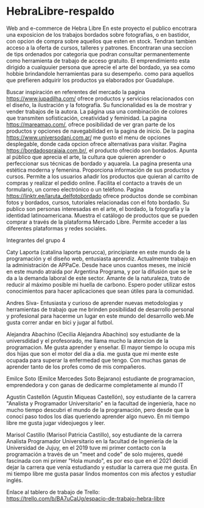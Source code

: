 # HebraLibre-respaldo
Web and e-commerce de Hebra Libre
En este proyecto el publico encotrara una exposicion de los trabajos bordados sobre fotografias, o en bastidor, con opcion de compra sobre aquellos que esten en stock. Tendran tambien acceso a la oferta de cursos, talleres y patrones. Encontraran una seccion de tips ordenados por categoria que podran consultar permanentemente como herramienta de trabajo de acceso gratuito. El emprendimiento esta dirigido a cualquuier persona que aprecie el arte del bordado, ya sea como hobbie brindandole herramientas para su desempeño. como para aquellos que prefieren adquirir los productos ya elaborados por Guadalupe.


Buscar inspiración en referentes del mercado
la pagina https://www.jupadilha.com/ ofrece productos y servicios relacionados con el diseño, la ilustración y la fotografía. Su funcionalidad  es la de mostrar y vender trabajos de la autora. La página usa una combinación de colores que transmiten sofisticación, creatividad y feminidad.
La pagina https://mareamao.com/, ofrece posibilidad de ver gran parte de los productos y opciones de navegabilidad en la pagina de inicio.
De la pagina https://www.universodani.com.ar/ me gusto el menu de opciones desplegable, donde cada opcion ofrece alternativas para visitar.
Pagina https://bordadospraiaia.com.br/, el producto ofrecido son bordados. Apunta al público que aprecia el arte, la cultura que quieren aprender o perfeccionar sus técnicas de bordado y aquarela. La pagina presenta una estética moderna y femenina. Proporciona información de sus productos y cursos. Permite a los usuarios añadir los productos que quieran al carrito de compras y realizar el pedido online. Facilita el contacto a través de un formulario, un correo electrónico o un teléfono.
Pagina https://linktr.ee/laruta_delfotobordado ofrece productos donde se combinan fotos y bordados, cursos, tutoriales relacionadas con el foto bordado. Su publico son personas interesadas en el arte, el bordado, la fotografía y la identidad latinoamericana. Muestra el catálogo de productos que se pueden comprar a través de la plataforma Mercado Libre. Permite acceder a las diferentes plataformas y redes sociales.


Integrantes del grupo 4


Caty Laporta (catalina laporta perucca), principiante en este mundo de la programación y el diseño web, entusiasta aprendiz. Actualmente trabajo en la administración de APPaCe. Desde hace unos cuantos meses, me inicié en este mundo atraida por Argentina Programa, y por la difusión que se le da a la demanda laboral de este sector. Amante de la naturaleza, trato de reducir al máximo posible mi huella de carbono. Espero poder utilizar estos conocimientos para hacer aplicaciones que sean útiles para la comunidad.

Andres Siva- Entusiasta y curioso de aprender nuevas metodologias y herramientas de trabajo que me brinden posibilidad de desarrollo personal y profesional para hacerme un lugar en este mundo del desarrollo web.Me gusta correr andar en bici y jugar al futbol.

Alejandra Abachino (Cecilia Alejandra Abachino) soy estudiante de la universdidad y el profesorado, me llama mucho la atencion de la programacion. Me gusta aprender y enseñar. El mayor tiempo lo ocupa mis dos hijas que son el motor del dia a dia. me gusta que mi mente este ocupada para superar la enfermedad que tengo. Con muchas ganas de aprender tanto de los profes como de mis compañeros.

Emilce Soto (Emilce Mercedes Soto Bejarano) estudiante de programacion, emprendedora y con ganas de dedicarme completamente al mundo IT

Agustin Castellón (Agustin Miqueas Castellón), soy estudiante de la carrera "Analista y Programador Universitario" en la facultad de ingeniería, hace no mucho tiempo descubri el mundo de la programación, pero desde que la conocí paso todos los días queriendo aprender algo nuevo. En mi tiempo libre me gusta jugar videojuegos y leer. 

Marisol Castillo (Marisol Patricia Castillo), soy estudiante de la carrera Analista Programador Universitario en la facultad de Ingeniería de la Universidad de Jujuy, en el 2019 tuve mi primer contacto con la programación a través de un "meet and code" de solo mujeres, quedé fascinada con mi primer "Hola mundo", es por eso que en el 2021 decidí dejar la carrera que venía estudiando y estudiar la carrera que me gusta. En mi tiempo libre me gusta pasar lindos momentos con mis afectos y estudiar inglés.


Enlace al tablero de trabajo de Trello: https://trello.com/b/BA7uCaUg/espacio-de-trabajo-hebra-libre